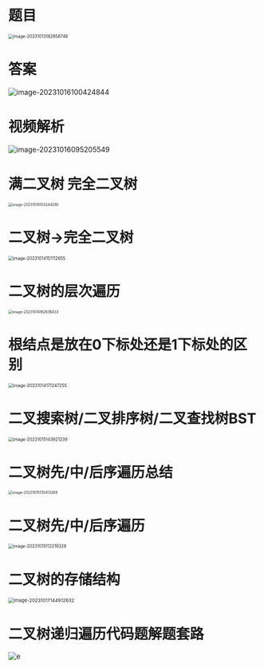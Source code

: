 # 题目

<img src="https://cvp.oss-cn-shanghai.aliyuncs.com/picgo/202310131829931.png" alt="image-20231013182958748" style="zoom: 60%;" />



# 答案

![image-20231016100424844](https://cvp.oss-cn-shanghai.aliyuncs.com/picgo/202310161004211.png)



# 视频解析

![image-20231016095205549](https://cvp.oss-cn-shanghai.aliyuncs.com/picgo/202310160952745.png)



# 满二叉树 完全二叉树

<img src="https://cvp.oss-cn-shanghai.aliyuncs.com/picgo/202310141032478.png" alt="image-20231014103244290" style="zoom:50%;" />



# 二叉树→完全二叉树

<img src="https://cvp.oss-cn-shanghai.aliyuncs.com/picgo/202310141511717.png" alt="image-20231014151112655" style="zoom: 60%;" />



# 二叉树的层次遍历

 <img src="https://cvp.oss-cn-shanghai.aliyuncs.com/picgo/202310141626530.png" alt="image-20231014162636433" style="zoom: 50%;" />                                       



# 根结点是放在0下标处还是1下标处的区别

<img src="https://cvp.oss-cn-shanghai.aliyuncs.com/picgo/202310141712404.png" alt="image-20231014171247255" style="zoom: 60%;" />



# 二叉搜索树/二叉排序树/二叉查找树BST

<img src="https://cvp.oss-cn-shanghai.aliyuncs.com/picgo/202310151439322.png" alt="image-20231015143921239" style="zoom:60%;" />



# 二叉树先/中/后序遍历总结

<img src="https://cvp.oss-cn-shanghai.aliyuncs.com/picgo/202310151354351.png" alt="image-20231015135413269" style="zoom:50%;" />





# 二叉树先/中/后序遍历

<img src="https://cvp.oss-cn-shanghai.aliyuncs.com/picgo/202310151122564.png" alt="image-20231015112219328" style="zoom:60%;" />

# 二叉树的存储结构

<img src="https://cvp.oss-cn-shanghai.aliyuncs.com/picgo/202310171449775.png" alt="image-20231017144912632" style="zoom:67%;" />



# 二叉树递归遍历代码题解题套路

![e](https://cvp.oss-cn-shanghai.aliyuncs.com/picgo/202310171527950.png)


